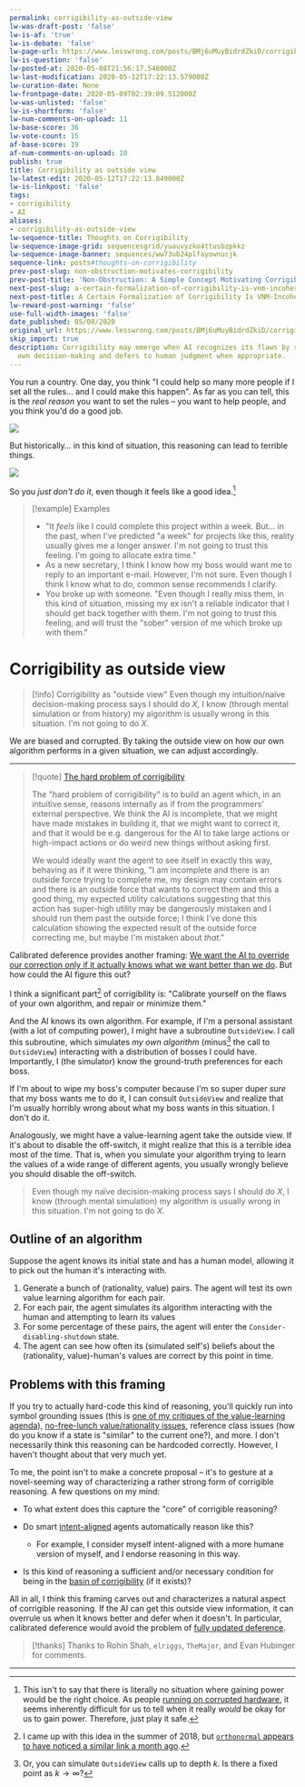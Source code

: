 ```yaml
---
permalink: corrigibility-as-outside-view
lw-was-draft-post: 'false'
lw-is-af: 'true'
lw-is-debate: 'false'
lw-page-url: https://www.lesswrong.com/posts/BMj6uMuyBidrdZkiD/corrigibility-as-outside-view
lw-is-question: 'false'
lw-posted-at: 2020-05-08T21:56:17.548000Z
lw-last-modification: 2020-05-12T17:22:13.579000Z
lw-curation-date: None
lw-frontpage-date: 2020-05-09T02:39:09.512000Z
lw-was-unlisted: 'false'
lw-is-shortform: 'false'
lw-num-comments-on-upload: 11
lw-base-score: 36
lw-vote-count: 15
af-base-score: 19
af-num-comments-on-upload: 10
publish: true
title: Corrigibility as outside view
lw-latest-edit: 2020-05-12T17:22:13.849000Z
lw-is-linkpost: 'false'
tags:
- corrigibility
- AI
aliases:
- corrigibility-as-outside-view
lw-sequence-title: Thoughts on Corrigibility
lw-sequence-image-grid: sequencesgrid/yuauvyzko4ttusbzpkkz
lw-sequence-image-banner: sequences/ww73ub24plfayownucjk
sequence-link: posts#thoughts-on-corrigibility
prev-post-slug: non-obstruction-motivates-corrigibility
prev-post-title: 'Non-Obstruction: A Simple Concept Motivating Corrigibility'
next-post-slug: a-certain-formalization-of-corrigibility-is-vnm-incoherent
next-post-title: A Certain Formalization of Corrigibility Is VNM-Incoherent
lw-reward-post-warning: 'false'
use-full-width-images: 'false'
date_published: 05/08/2020
original_url: https://www.lesswrong.com/posts/BMj6uMuyBidrdZkiD/corrigibility-as-outside-view
skip_import: true
description: Corrigibility may emerge when AI recognizes its flaws by simulating its
  own decision-making and defers to human judgment when appropriate.
---
```

You run a country. One day, you think "I could help so many more people if I set all the rules... and I could make this happen". As far as you can tell, this is the _real reason_ you want to set the rules – you want to help people, and you think you'd do a good job.

![](https://assets.turntrout.com/static/images/posts/QSms7P6.avif)

But historically… in this kind of situation, this reasoning can lead to terrible things.

![](https://assets.turntrout.com/static/images/posts/COsmr4C.avif)

So you _just don't do it_, even though it feels like a good idea.[^1] 

> [!example] Examples
> - "It _feels_ like I could complete this project within a week. But… in the past, when I've predicted "a week" for projects like this, reality usually gives me a longer answer. I'm not going to trust this feeling. I'm going to allocate extra time."
> - As a new secretary, I think I know how my boss would want me to reply to an important e-mail. However, I'm not sure. Even though I think I know what to do, common sense recommends I clarify.
> - You broke up with someone. "Even though I really miss them, in this kind of situation, missing my ex isn't a reliable indicator that I should get back together with them. I'm not going to trust this feeling, and will trust the "sober" version of me which broke up with them."



# Corrigibility as outside view
> [!info] Corrigibility as "outside view"
> Even though my intuition/naïve decision-making process says I should do $X$, I know (through mental simulation or from history) my algorithm is usually wrong in this situation. I'm not going to do $X$.

We are biased and corrupted. By taking the outside view on how our own algorithm performs in a given situation, we can adjust accordingly.

---


> [!quote] [The hard problem of corrigibility](https://arbital.com/p/hard_corrigibility/)
>
> The "hard problem of corrigibility" is to build an agent which, in an intuitive sense, reasons internally as if from the programmers' external perspective. We think the AI is incomplete, that we might have made mistakes in building it, that we might want to correct it, and that it would be e.g. dangerous for the AI to take large actions or high-impact actions or do weird new things without asking first.
>
> We would ideally want the agent to see itself in exactly this way, behaving as if it were thinking, "I am incomplete and there is an outside force trying to complete me, my design may contain errors and there is an outside force that wants to correct them and this a good thing, my expected utility calculations suggesting that this action has super-high utility may be dangerously mistaken and I should run them past the outside force; I think I've done this calculation showing the expected result of the outside force correcting me, but maybe I'm mistaken about _that_."


Calibrated deference provides another framing: [We want the AI to override our correction only if it actually knows what we want better than we do](https://arxiv.org/pdf/1705.09990.pdf). But how could the AI figure this out?

I think a significant part[^2] of corrigibility is: "Calibrate yourself on the flaws of your own algorithm, and repair or minimize them."

And the AI knows its own algorithm. For example, if I'm a personal assistant (with a lot of computing power), I might have a subroutine `OutsideView`. I call this subroutine, which simulates _my own algorithm_ (minus[^3] the call to `OutsideView`) interacting with a distribution of bosses I could have. Importantly, I (the simulator) know the ground-truth preferences for each boss.

If I'm about to wipe my boss's computer because I'm so super duper _sure_ that my boss wants me to do it, I can consult `OutsideView` and realize that I'm usually horribly wrong about what my boss wants in this situation. I don't do it.

Analogously, we might have a value-learning agent take the outside view. If it's about to disable the off-switch, it might realize that this is a terrible idea most of the time. That is, when you simulate your algorithm trying to learn the values of a wide range of different agents, you usually wrongly believe you should disable the off-switch.

> Even though my naïve decision-making process says I should do $X$, I know (through mental simulation) my algorithm is usually wrong in this situation. I'm not going to do $X$.

## Outline of an algorithm 
Suppose the agent knows its initial state and has a human model, allowing it to pick out the human it's interacting with.

1. Generate a bunch of (rationality, value) pairs. The agent will test its own value learning algorithm for each pair.
2. For each pair, the agent simulates its algorithm interacting with the human and attempting to learn its values
3. For some percentage of these pairs, the agent will enter the `Consider-disabling-shutdown` state.
4. The agent can see how often its (simulated self's) beliefs about the (rationality, value)-human's values are correct by this point in time.

## Problems with this framing

If you try to actually hard-code this kind of reasoning, you'll quickly run into symbol grounding issues (this is [one of my critiques of the value-learning agenda](/thoughts-on-human-compatible#Where-in-the-world-is-the-human)), [no-free-lunch value/rationality issues](https://papers.nips.cc/paper/7803-occams-razor-is-insufficient-to-infer-the-preferences-of-irrational-agents.pdf), reference class issues (how do you know if a state is "similar" to the current one?), and more. I don't necessarily think this reasoning can be hardcoded correctly. However, I haven't thought about that very much yet.

To me, the point isn't to make a concrete proposal – it's to gesture at a novel-seeming way of characterizing a rather strong form of corrigible reasoning. A few questions on my mind:

- To what extent does this capture the "core" of corrigible reasoning?
- Do smart [intent-aligned](https://ai-alignment.com/clarifying-ai-alignment-cec47cd69dd6) agents automatically reason like this?
  - For example, I consider myself intent-aligned with a more humane version of myself, and I endorse reasoning in this way.

- Is this kind of reasoning a sufficient and/or necessary condition for being in the [basin of corrigibility](https://ai-alignment.com/corrigibility-3039e668638) (if it exists)?

All in all, I think this framing carves out and characterizes a natural aspect of corrigible reasoning. If the AI can get this outside view information, it can overrule us when it knows better and defer when it doesn't. In particular, calibrated deference would avoid the problem of [fully updated deference](https://arbital.com/p/updated_deference/).

> [!thanks]
>Thanks to Rohin Shah, `elriggs`, `TheMajor`, and Evan Hubinger for comments.

<hr/>


[^1]: This isn't to say that there is literally no situation where gaining power would be the right choice. As people [running on corrupted hardware](https://www.lesswrong.com/posts/dWTEtgBfFaz6vjwQf/ethical-injunctions), it seems inherently difficult for us to tell when it really _would_ be okay for us to gain power. Therefore, just play it safe. 

[^2]: I came up with this idea in the summer of 2018, but [`orthonormal` appears to have noticed a similar link a month ago](https://www.lesswrong.com/posts/K9ZaZXDnL3SEmYZqB/ends-don-t-justify-means-among-humans#swHmf245WJ28opzji). 

[^3]: Or, you can simulate `OutsideView` calls up to depth $k$. Is there a fixed point as $k\to \infty$? 
